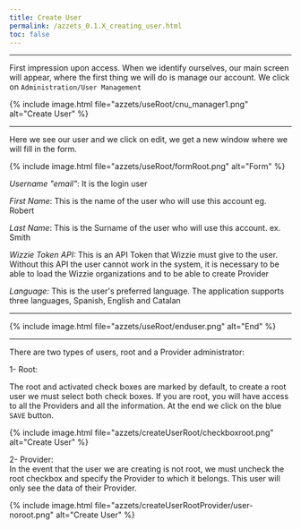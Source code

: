 ```yaml
---
title: Create User
permalink: /azzets_0.1.X_creating_user.html
toc: false
---
```



* * *
First impression upon access.
When we identify ourselves, our main screen will appear, where the first thing we will do is manage our account. We click on `Administration/User Management`

{% include image.html file="azzets/useRoot/cnu_manager1.png" alt="Create User" %}

* * *
Here we see our user and we click on edit, we get a new window where we will fill in the form.

{% include image.html file="azzets/useRoot/formRoot.png" alt="Form" %}

*Username "email"*: It is the login user

*First Name*: This is the name of the user who will use this account eg. Robert

*Last Name*: This is the Surname of the user who will use this account. ex. Smith

*Wizzie Token API:* This is an API Token that Wizzie must give to the user. Without this API the user cannot work in the system, it is necessary to be able to load the Wizzie organizations and to be able to create Provider

*Language:* This is the user's preferred language. The application supports three languages, Spanish, English and Catalan


* * * 
   {% include image.html file="azzets/useRoot/enduser.png" alt="End" %}             
_ _ _
There are two types of users, root and a Provider administrator:

1- Root:

The root and activated check boxes are marked by default, to create a root user we must select both check boxes. If you are root, you will have access to all the Providers and all the information.
At the end we click on the blue `SAVE` button.

{% include image.html file="azzets/createUserRoot/checkboxroot.png" alt="Create User" %}

2- Provider:  
In the event that the user we are creating is not root, we must uncheck the root checkbox and specify the Provider to which it belongs. This user will only see the data of their Provider.

{% include image.html file="azzets/createUserRootProvider/user-noroot.png" alt="Create User" %}


